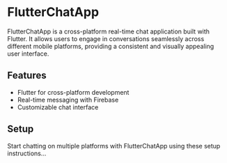 # FlutterChatApp

FlutterChatApp is a cross-platform real-time chat application built with Flutter. It allows users to engage in conversations seamlessly across different mobile platforms, providing a consistent and visually appealing user interface.

## Features
- Flutter for cross-platform development
- Real-time messaging with Firebase
- Customizable chat interface

## Setup
Start chatting on multiple platforms with FlutterChatApp using these setup instructions...
